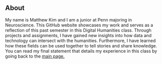 ## About ##
My name is Matthew Kim and I am a junior at Penn majoring in Neuroscience. This GitHub website showcases my work and serves as a reflection of this past semester in this Digital Humanities class. Through projects and assignments, I have gained new insights into how data and technology can intersect with the humanities. Furthermore, I have learned how these fields can be used together to tell stories and share knowledge. You can read my final statement that details my experience in this class by going back to the [main page.](https://mttwkim.github.io/)
